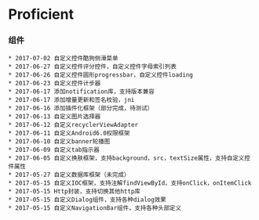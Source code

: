 # Proficient

### 组件

    * 2017-07-02 自定义控件酷狗侧滑菜单
    * 2017-06-27 自定义控件评分控件，自定义控件字母索引列表
    * 2017-06-26 自定义控件圆形progressbar，自定义控件loading
    * 2017-06-23 自定义控件计步器
    * 2017-06-17 添加notification库，支持版本兼容
    * 2017-06-17 添加增量更新和签名校验，jni
    * 2017-06-16 添加插件化框架（部分完成，待测试）
    * 2017-06-13 自定义图片选择器
    * 2017-06-12 自定义recyclerViewAdapter
    * 2017-06-11 自定义Android6.0权限框架
    * 2017-06-10 自定义banner轮播图
    * 2017-06-09 自定义tab指示器
    * 2017-06-05 自定义换肤框架，支持background，src，textSize属性，支持自定义控件属性
    * 2017-05-27 自定义数据库框架（未完成）
    * 2017-05-15 自定义IOC框架，支持注解findViewById，支持onClick，onItemClick
    * 2017-05-15 Http封装，支持切换其他http库
    * 2017-05-15 自定义Dialog组件，支持各种dialog效果
    * 2017-05-15 自定义NavigationBar组件，支持各种头部定义
